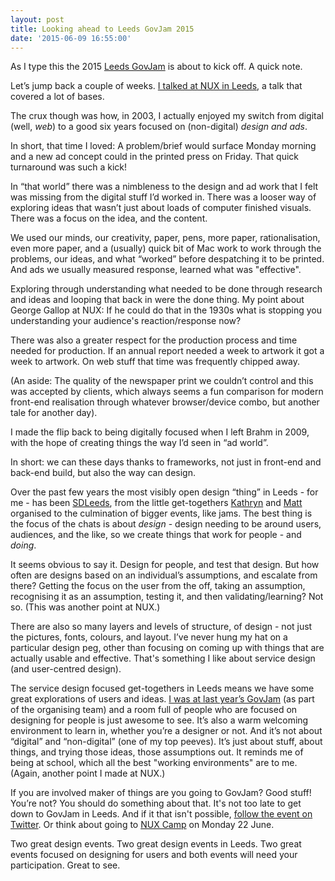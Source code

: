 ```yaml
---
layout: post
title: Looking ahead to Leeds GovJam 2015
date: '2015-06-09 16:55:00'
---
```


As I type this the 2015 [Leeds GovJam](https://leedsgovjam.wordpress.com/) is about to kick off. A quick note.

Let’s jump back a couple of weeks. [I talked at NUX in Leeds](/may-nux-leeds-notes/), a talk that covered a lot of bases.

The crux though was how, in 2003, I actually enjoyed my switch from digital (well, *web*) to a good six years focused on (non-digital) *design and ads*.

In short, that time I loved: A problem/brief would surface Monday morning and a new ad concept could in the printed press on Friday. That quick turnaround was such a kick!

In “that world” there was a nimbleness to the design and ad work that I felt was missing from the digital stuff I’d worked in. There was a looser way of exploring ideas that wasn’t just about loads of computer finished visuals. There was a focus on the idea, and the content.

We used our minds, our creativity, paper, pens, more paper, rationalisation, even more paper, and a (usually) quick bit of Mac work to work through the problems, our ideas, and what “worked” before despatching it to be printed. And ads we usually measured response, learned what was "effective".

Exploring through understanding what needed to be done through research and ideas and looping that back in were the done thing. My point about George Gallop at NUX: If he could do that in the 1930s what is stopping you understanding your audience's reaction/response now?

There was also a greater respect for the production process and time needed for production. If an annual report needed a week to artwork it got a week to artwork. On web stuff that time was frequently chipped away.

(An aside: The quality of the newspaper print we couldn’t control and this was accepted by clients, which always seems a fun comparison for modern front-end realisation through whatever browser/device combo, but another tale for another day).

I made the flip back to being digitally focused when I left Brahm in 2009, with the hope of creating things the way I’d seen in “ad world”.

In short: we can these days thanks to frameworks, not just in front-end and back-end build, but also the way can design.

Over the past few years the most visibly open design “thing” in Leeds - for me - has been [SDLeeds](https://twitter.com/sdleeds), from the little get-togethers [Kathryn](https://twitter.com/iamkathryngrace) and [Matt](https://twitter.com/mattedgar) organised to the culmination of bigger events, like jams. The best thing is the focus of the chats is about *design* - design needing to be around users, audiences, and the like, so we create things that work for people - and *doing*.

It seems obvious to say it. Design for people, and test that design. But how often are designs based on an individual’s assumptions, and escalate from there? Getting the focus on the user from the off, taking an assumption, recognising it as an assumption, testing it, and then validating/learning? Not so. (This was another point at NUX.)

There are also so many layers and levels of structure, of design - not just the pictures, fonts, colours, and layout. I’ve never hung my hat on a particular design peg, other than focusing on coming up with things that are actually usable and effective. That's something I like about service design (and user-centred design).

The service design focused get-togethers in Leeds means we have some great explorations of users and ideas. [I was at last year’s GovJam](http://www.ermlikeyeah.com/leeds-govjam-2014/) (as part of the organising team) and a room full of people who are focused on designing for people is just awesome to see. It’s also a warm welcoming environment to learn in, whether you’re a designer or not. And it’s not about “digital” and “non-digital” (one of my top peeves). It’s just about stuff, about things, and trying those ideas, those assumptions out. It reminds me of being at school, which all the best "working environments" are to me. (Again, another point I made at NUX.)

If you are involved maker of things are you going to GovJam? Good stuff! You’re not? You should do something about that. It's not too late to get down to GovJam in Leeds. And if it that isn't possible, [follow the event on Twitter](www.twitter.com/leedsgovjam). Or think about going to [NUX Camp](http://2015.nuxcamp.uk/) on Monday 22 June.

Two great design events. Two great design events in Leeds. Two great events focused on designing for users and both events will need your participation. Great to see.